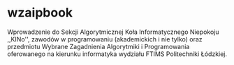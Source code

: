 # wzaipbook

Wprowadzenie do Sekcji Algorytmicznej Koła Informatycznego Niepokoju ,,KINo'', zawodów w programowaniu (akademickich i nie tylko) oraz przedmiotu Wybrane Zagadnienia Algorytmiki i Programowania oferowanego na kierunku informatyka wydziału FTIMS Politechniki Łódzkiej.
